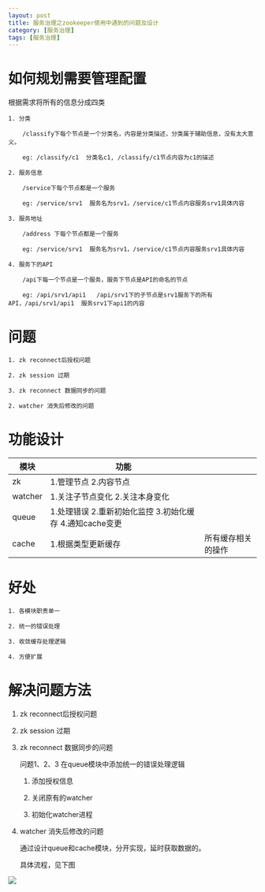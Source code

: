 ```yaml
---
layout: post
title: 服务治理之zookeeper使用中遇到的问题及设计
category: [服务治理]
tags: [服务治理]
---
```




#  如何规划需要管理配置

根据需求将所有的信息分成四类

    1. 分类

        /classify下每个节点是一个分类名，内容是分类描述，分类属于辅助信息，没有太大意义。

        eg: /classify/c1  分类名c1, /classify/c1节点内容为c1的描述

    2. 服务信息

        /service下每个节点都是一个服务

        eg: /service/srv1  服务名为srv1，/service/c1节点内容服务srv1具体内容

    3. 服务地址

        /address 下每个节点都是一个服务

        eg: /service/srv1  服务名为srv1，/service/c1节点内容服务srv1具体内容

    4. 服务下的API

        /api下每一个节点是一个服务，服务下节点是API的命名的节点

        eg: /api/srv1/api1   /api/srv1下的子节点是srv1服务下的所有API，/api/srv1/api1  服务srv1下api1的内容



# 问题

    1. zk reconnect后授权问题

    2. zk session 过期

    3. zk reconnect 数据同步的问题

    2. watcher 消失后修改的问题

# 功能设计

|模块|功能||
|--|--|--|
|zk|1.管理节点   2.内容节点|
|watcher|1.关注子节点变化    2.关注本身变化|
|queue|1.处理错误  2.重新初始化监控  3.初始化缓存 4.通知cache变更|
|cache|1.根据类型更新缓存|所有缓存相关的操作|

# 好处

    1. 各模块职责单一

    2. 统一的错误处理

    3. 收敛缓存处理逻辑

    4. 方便扩展

# 解决问题方法

1. zk reconnect后授权问题 

2. zk session 过期

3. zk reconnect 数据同步的问题

    
    问题1、2、3 在queue模块中添加统一的错误处理逻辑

    1. 添加授权信息

    2. 关闭原有的watcher

    3. 初始化watcher进程


  4. watcher 消失后修改的问题

      通过设计queue和cache模块，分开实现，延时获取数据的。

      具体流程，见下图

![](http://7xi8r0.com1.z0.glb.clouddn.com/watcher_note.png)